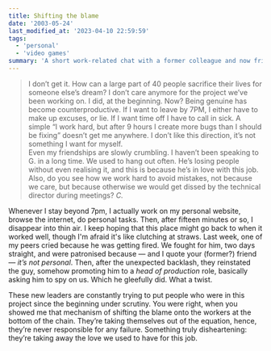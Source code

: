 ```yaml
---
title: Shifting the blame
date: '2003-05-24'
last_modified_at: '2023-04-10 22:59:59'
tags:
  - 'personal'
  - 'video games'
summary: 'A short work-related chat with a former colleague and now friend, during an unhappy crunch time.'
---
```

> I don’t get it. How can a large part of 40 people sacrifice their lives for someone else’s dream? I don’t care anymore for the project we’ve been working on. I did, at the beginning. Now? Being genuine has become counterproductive. If I want to leave by 7PM, I either have to make up excuses, or lie. If I want time off I have to call in sick. A simple “I work hard, but after 9 hours I create more bugs than I should be fixing” doesn’t get me anywhere. I don’t like this direction, it’s not something I want for myself.<br>
> Even my friendships are slowly crumbling. I haven’t been speaking to G. in a long time. We used to hang out often. He’s losing people without even realising it, and this is because he’s in love with this job. Also, do you see how we work hard to avoid mistakes, not because we care, but because otherwise we would get dissed by the technical director during meetings?
<cite>C.</cite>

Whenever I stay beyond 7pm, I actually work on my personal website, browse the internet, do personal tasks. Then, after fifteen minutes or so, I disappear into thin air. I keep hoping that this place might go back to when it worked well, though I'm afraid it's like clutching at straws. Last week, one of my peers cried because he was getting fired. We fought for him, two days straight, and were patronised because — and I quote your (former?) friend — *it’s not personal*. Then, after the unexpected backlash, they reinstated the guy, somehow promoting him to a *head of production* role, basically asking him to spy on us. Which he gleefully did. What a twist.

These new leaders are constantly trying to put people who were in this project since the beginning under scrutiny. You were right, when you showed me that mechanism of shifting the blame onto the workers at the bottom of the chain. They’re taking themselves out of the equation, hence, they’re never responsible for any failure. Something truly disheartening: they’re taking away the love we used to have for this job.